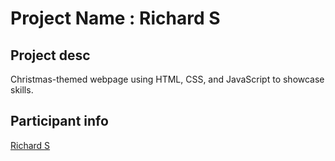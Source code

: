 # Project Name : Richard S

## Project desc
Christmas-themed webpage using HTML, CSS, and JavaScript to showcase skills. 

## Participant info
[Richard S](https://www.github.com/richardshaju)

